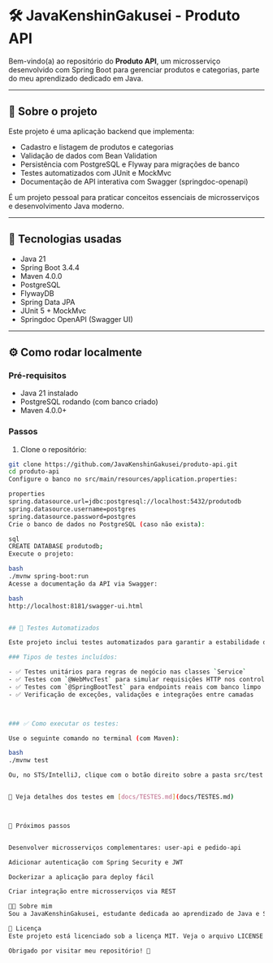 # 🛠️ JavaKenshinGakusei - Produto API

Bem-vindo(a) ao repositório do **Produto API**, um microsserviço desenvolvido com Spring Boot para gerenciar produtos e categorias, parte do meu aprendizado dedicado em Java.

---

## 🎯 Sobre o projeto

Este projeto é uma aplicação backend que implementa:

- Cadastro e listagem de produtos e categorias
- Validação de dados com Bean Validation
- Persistência com PostgreSQL e Flyway para migrações de banco
- Testes automatizados com JUnit e MockMvc
- Documentação de API interativa com Swagger (springdoc-openapi)

É um projeto pessoal para praticar conceitos essenciais de microsserviços e desenvolvimento Java moderno.

---

## 🧰 Tecnologias usadas

- Java 21  
- Spring Boot 3.4.4  
- Maven 4.0.0  
- PostgreSQL  
- FlywayDB  
- Spring Data JPA  
- JUnit 5 + MockMvc  
- Springdoc OpenAPI (Swagger UI)

---

## ⚙️ Como rodar localmente

### Pré-requisitos

- Java 21 instalado  
- PostgreSQL rodando (com banco criado)  
- Maven 4.0.0+  

### Passos

1. Clone o repositório:

```bash
git clone https://github.com/JavaKenshinGakusei/produto-api.git
cd produto-api
Configure o banco no src/main/resources/application.properties:

properties
spring.datasource.url=jdbc:postgresql://localhost:5432/produtodb
spring.datasource.username=postgres
spring.datasource.password=postgres
Crie o banco de dados no PostgreSQL (caso não exista):

sql
CREATE DATABASE produtodb;
Execute o projeto:

bash
./mvnw spring-boot:run
Acesse a documentação da API via Swagger:

bash
http://localhost:8181/swagger-ui.html


## 🧪 Testes Automatizados

Este projeto inclui testes automatizados para garantir a estabilidade da aplicação.

### Tipos de testes incluídos:

- ✅ Testes unitários para regras de negócio nas classes `Service`
- ✅ Testes com `@WebMvcTest` para simular requisições HTTP nos controllers
- ✅ Testes com `@SpringBootTest` para endpoints reais com banco limpo
- ✅ Verificação de exceções, validações e integrações entre camadas



### ✅ Como executar os testes:

Use o seguinte comando no terminal (com Maven):

bash
./mvnw test

Ou, no STS/IntelliJ, clique com o botão direito sobre a pasta src/test e selecione "Run Tests".


📄 Veja detalhes dos testes em [docs/TESTES.md](docs/TESTES.md)



🚀 Próximos passos


Desenvolver microsserviços complementares: user-api e pedido-api

Adicionar autenticação com Spring Security e JWT

Dockerizar a aplicação para deploy fácil

Criar integração entre microsserviços via REST

👩‍💻 Sobre mim
Sou a JavaKenshinGakusei, estudante dedicada ao aprendizado de Java e Spring Boot, focada em microsserviços, testes e desenvolvimento backend moderno.

📄 Licença
Este projeto está licenciado sob a licença MIT. Veja o arquivo LICENSE para detalhes.

Obrigado por visitar meu repositório! 🌱


